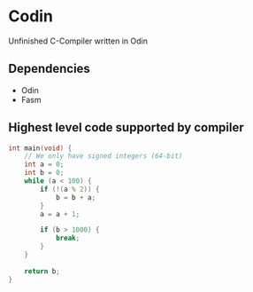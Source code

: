 # Codin

Unfinished C-Compiler written in Odin

## Dependencies
- Odin
- Fasm

## Highest level code supported by compiler
```c
int main(void) {
    // We only have signed integers (64-bit)
    int a = 0;
    int b = 0;
    while (a < 100) {
        if (!(a % 2)) {
            b = b + a;
        }
        a = a + 1;

        if (b > 1000) {
            break;
        }
    }
    
    return b;
}
```
